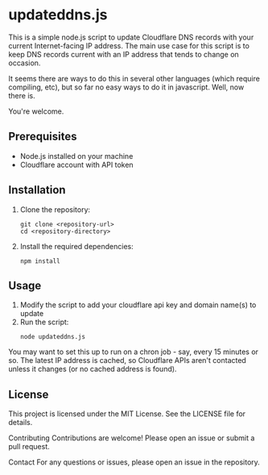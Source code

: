# updateddns.js

This is a simple node.js script to update Cloudflare DNS records with your current Internet-facing IP address. The main use case for this script is to keep DNS records current with an IP address that tends to change on occasion. 

It seems there are ways to do this in several other languages (which require compiling, etc), but so far no easy ways to do it in javascript. Well, now there is.

You're welcome.

## Prerequisites
- Node.js installed on your machine
- Cloudflare account with API token

## Installation
1. Clone the repository:
    ```
    git clone <repository-url>
    cd <repository-directory>
    ```
2. Install the required dependencies:
    ```
    npm install
    ```

## Usage
1. Modify the script to add your cloudflare api key and domain name(s) to update
2. Run the script:
    ```
    node updateddns.js
    ```

You may want to set this up to run on a chron job - say, every 15 minutes or so.
The latest IP address is cached, so Cloudflare APIs aren't contacted unless it changes (or no cached address is found).

## License
This project is licensed under the MIT License. See the LICENSE file for details.

Contributing
Contributions are welcome! Please open an issue or submit a pull request.

Contact
For any questions or issues, please open an issue in the repository.